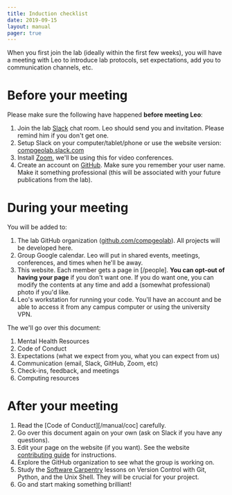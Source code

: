 ```yaml
---
title: Induction checklist
date: 2019-09-15
layout: manual
pager: true
---
```


When you first join the lab (ideally within the first few weeks), you will have
a meeting with Leo to introduce lab protocols, set expectations, add you to
communication channels, etc.

# Before your meeting

Please make sure the following have happened **before meeting Leo**:

1. Join the lab [Slack](https://slack.com/) chat room. Leo should send you and
   invitation. Please remind him if you don't get one.
1. Setup Slack on your computer/tablet/phone or use the website version:
   [compgeolab.slack.com](https://compgeolab.slack.com)
1. Install [Zoom](https://zoom.us/), we'll be using this for video conferences.
1. Create an account on [GitHub](https://github.com/). Make sure you remember
   your user name. Make it something professional (this will be associated with
   your future publications from the lab).

# During your meeting

You will be added to:

1. The lab GitHub organization
   ([github.com/compgeolab](https://github.com/compgeolab/)). All projects will
   be developed here.
1. Group Google calendar. Leo will put in shared events, meetings, conferences,
   and times when he'll be away.
1. This website. Each member gets a page in [/people]. **You can opt-out of
   having your page** if you don't want one. If you do want one, you can modify
   the contents at any time and add a (somewhat professional) photo if you'd
   like.
1. Leo's workstation for running your code. You'll have an account and be able
   to access it from any campus computer or using the university VPN.

The we'll go over this document:

1. Mental Health Resources
1. Code of Conduct
1. Expectations (what we expect from you, what you can expect from us)
1. Communication (email, Slack, GitHub, Zoom, etc)
1. Check-ins, feedback, and meetings
1. Computing resources

# After your meeting

1. Read the [Code of Conduct][/manual/coc] carefully.
1. Go over this document again on your own (ask on Slack if you have any
   questions).
1. Edit your page on the website (if you want). See the website [contributing
   guide](https://github.com/compgeolab/website/blob/master/CONTRIBUTING.md)
   for instructions.
1. Explore the GitHub organization to see what the group is working on.
1. Study the [Software Carpentry](https://software-carpentry.org/lessons/)
   lessons on Version Control with Git, Python, and the Unix Shell. They will
   be crucial for your project.
1. Go and start making something brilliant!
